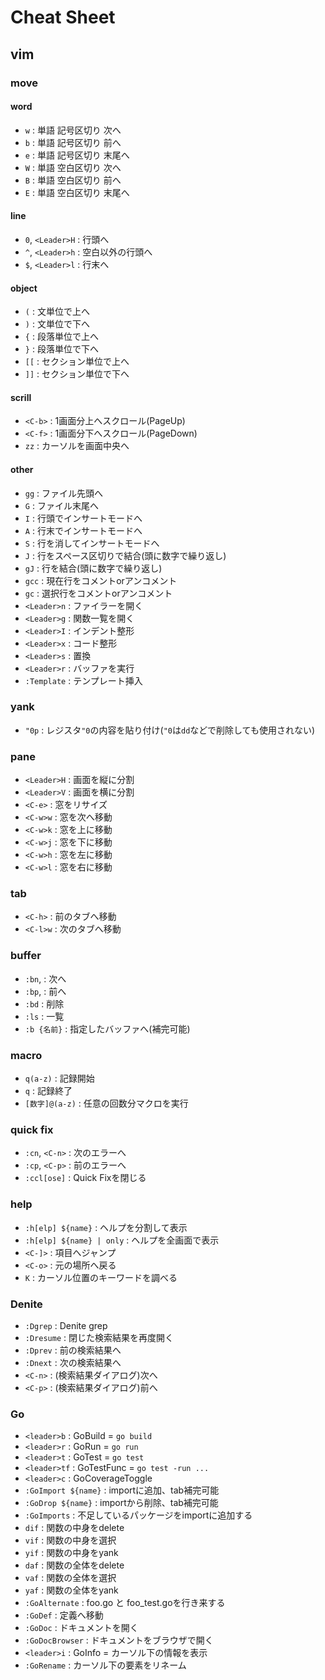 # Cheat Sheet

## vim

### move

#### word
- `w` : 単語 記号区切り 次へ
- `b` : 単語 記号区切り 前へ
- `e` : 単語 記号区切り 末尾へ
- `W` : 単語 空白区切り 次へ
- `B` : 単語 空白区切り 前へ
- `E` : 単語 空白区切り 末尾へ

#### line
- `0`, `<Leader>H` : 行頭へ
- `^`, `<Leader>h` : 空白以外の行頭へ
- `$`, `<Leader>l` : 行末へ

#### object
- `(`  : 文単位で上へ
- `)`  : 文単位で下へ
- `{`  : 段落単位で上へ
- `}`  : 段落単位で下へ
- `[[` : セクション単位で上へ
- `]]` : セクション単位で下へ

#### scrill
- `<C-b>` : 1画面分上へスクロール(PageUp)
- `<C-f>` : 1画面分下へスクロール(PageDown)
- `zz`    : カーソルを画面中央へ

#### other
- `gg`         : ファイル先頭へ
- `G`          : ファイル末尾へ
- `I`          : 行頭でインサートモードへ
- `A`          : 行末でインサートモードへ
- `S`          : 行を消してインサートモードへ
- `J`          : 行をスペース区切りで結合(頭に数字で繰り返し)
- `gJ`         : 行を結合(頭に数字で繰り返し)
- `gcc`        : 現在行をコメントorアンコメント
- `gc`         : 選択行をコメントorアンコメント
- `<Leader>n`  : ファイラーを開く
- `<Leader>g`  : 関数一覧を開く
- `<Leader>I`  : インデント整形
- `<Leader>x`  : コード整形
- `<Leader>s`  : 置換
- `<Leader>r`  : バッファを実行
- `:Template`  : テンプレート挿入

### yank
- `"0p` : レジスタ`"0`の内容を貼り付け(`"0`は`dd`などで削除しても使用されない)

### pane
- `<Leader>H`  : 画面を縦に分割
- `<Leader>V`  : 画面を横に分割
- `<C-e>`      : 窓をリサイズ
- `<C-w>w`     : 窓を次へ移動
- `<C-w>k`     : 窓を上に移動
- `<C-w>j`     : 窓を下に移動
- `<C-w>h`     : 窓を左に移動
- `<C-w>l`     : 窓を右に移動

### tab
- `<C-h>`      : 前のタブへ移動
- `<C-l>w`     : 次のタブへ移動

### buffer
- `:bn`, <C-j> : 次へ
- `:bp`, <C-k> : 前へ
- `:bd`        : 削除
- `:ls`        : 一覧
- `:b {名前}`  : 指定したバッファへ(補完可能)

### macro
- `q(a-z)`       : 記録開始
- `q`            : 記録終了
- `[数字]@(a-z)` : 任意の回数分マクロを実行

### quick fix
- `:cn`, `<C-n>` : 次のエラーへ
- `:cp`, `<C-p>` : 前のエラーへ
- `:ccl[ose]`    : Quick Fixを閉じる

### help
- `:h[elp] ${name}`        : ヘルプを分割して表示
- `:h[elp] ${name} | only` : ヘルプを全画面で表示
- `<C-]>`                  : 項目へジャンプ
- `<C-o>`                  : 元の場所へ戻る
- `K`                      : カーソル位置のキーワードを調べる

### Denite
- `:Dgrep`   : Denite grep
- `:Dresume` : 閉じた検索結果を再度開く
- `:Dprev`   : 前の検索結果へ
- `:Dnext`   : 次の検索結果へ
- `<C-n>`    : (検索結果ダイアログ)次へ
- `<C-p>`    : (検索結果ダイアログ)前へ

### Go
- `<leader>b`         : GoBuild = `go build`
- `<leader>r`         : GoRun = `go run`
- `<leader>t`         : GoTest = `go test`
- `<leader>tf`        : GoTestFunc = `go test -run ...`
- `<leader>c`         : GoCoverageToggle
- `:GoImport ${name}` : importに追加、tab補完可能
- `:GoDrop ${name}`   : importから削除、tab補完可能
- `:GoImports`        : 不足しているパッケージをimportに追加する
- `dif`               : 関数の中身をdelete
- `vif`               : 関数の中身を選択
- `yif`               : 関数の中身をyank
- `daf`               : 関数の全体をdelete
- `vaf`               : 関数の全体を選択
- `yaf`               : 関数の全体をyank
- `:GoAlternate`      : foo.go と foo_test.goを行き来する
- `:GoDef`            : 定義へ移動
- `:GoDoc`            : ドキュメントを開く
- `:GoDocBrowser`     : ドキュメントをブラウザで開く
- `<leader>i`         : GoInfo = カーソル下の情報を表示
- `:GoRename`         : カーソル下の要素をリネーム
